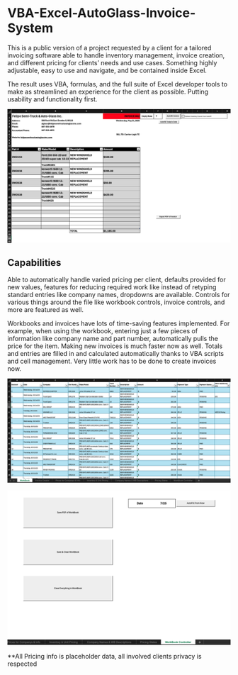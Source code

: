 # VBA-Excel-AutoGlass-Invoice-System

This is a public version of a project requested by a client for a tailored invoicing software able to handle inventory management, invoice creation, and different pricing for clients’ needs and use cases. Something highly adjustable, easy to use and navigate, and be contained inside Excel.

The result uses VBA, formulas, and the full suite of Excel developer tools to make as streamlined an experience for the client as possible. Putting usability and functionality first.

![VBA Excel Invoice](media/VBA-EX-Invoice.png)

## Capabilities

Able to automatically handle varied pricing per client, defaults provided for new values, features for reducing required work like instead of retyping standard entries like company names, dropdowns are available. Controls for various things around the file like workbook controls, invoice controls, and more are featured as well.

Workbooks and invoices have lots of time-saving features implemented. For example, when using the workbook, entering just a few pieces of information like company name and part number, automatically pulls the price for the item. Making new invoices is much faster now as well. Totals and entries are filled in and calculated automatically thanks to VBA scripts and cell management. Very little work has to be done to create invoices now.

![VBA Excel Workbook](media/VBA-EX-Workbook.png)

![VBA Excel Workbook Controls](media/VBA-Excel-Workbook-Modification.png)

**All Pricing info is placeholder data, all involved clients privacy is respected

